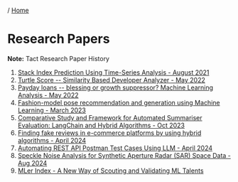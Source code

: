/ [Home](index.md)

# Research Papers

**Note:** Tact Research Paper History


1. [Stack Index Prediction Using Time-Series Analysis - August 2021](https://arxiv.org/abs/2108.08120)
2. [Turtle Score -- Similarity Based Developer Analyzer - May 2022](https://arxiv.org/abs/2205.04876)
3. [Payday loans -- blessing or growth suppressor? Machine Learning Analysis - May 2022](https://arxiv.org/abs/2205.15320)
4. [Fashion-model pose recommendation and generation using Machine Learning - March 2023](https://arxiv.org/abs/2303.08660)
5. [Comparative Study and Framework for Automated Summariser Evaluation: LangChain and Hybrid Algorithms - Oct 2023](https://arxiv.org/abs/2310.02759)
6. [Finding fake reviews in e-commerce platforms by using hybrid algorithms - April 2024](https://arxiv.org/abs/2404.06339)
7. [Automating REST API Postman Test Cases Using LLM - April 2024](https://arxiv.org/abs/2404.10678)
8. [Speckle Noise Analysis for Synthetic Aperture Radar (SAR) Space Data - Aug 2024](https://arxiv.org/abs/2408.08774)
9. [MLer Index - A New Way of Scouting and Validating ML Talents](TBD)